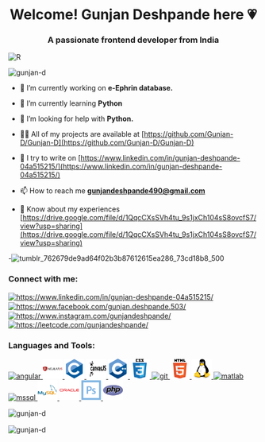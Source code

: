 <h1 align="center">Welcome! Gunjan Deshpande here 💗 </h1>
<h3 align="center">A passionate frontend developer from India
 </h3>

 ![R](https://github.com/Gunjan-D/Gunjan-D/assets/140314580/4e6930bb-96ec-47f1-a9d3-17208d97d70f)
 
 

<p align="left"> <img src="https://komarev.com/ghpvc/?username=gunjan-d&label=Profile%20views&color=0e75b6&style=flat" alt="gunjan-d" /> </p>

- 🔭 I’m currently working on **e-Ephrin database.**

- 🌱 I’m currently learning **Python**

- 🤝 I’m looking for help with **Python.**

- 👨‍💻 All of my projects are available at [https://github.com/Gunjan-D/Gunjan-D](https://github.com/Gunjan-D/Gunjan-D)

- 📝 I try to write on [https://www.linkedin.com/in/gunjan-deshpande-04a515215/](https://www.linkedin.com/in/gunjan-deshpande-04a515215/)

- 📫 How to reach me **gunjandeshpande490@gmail.com**

- 📄 Know about my experiences [https://drive.google.com/file/d/1QqcCXsSVh4tu_9s1jxCh104sS8ovcfS7/view?usp=sharing](https://drive.google.com/file/d/1QqcCXsSVh4tu_9s1jxCh104sS8ovcfS7/view?usp=sharing)

-![tumblr_762679de9ad64f02b3b87612615ea286_73cd18b8_500](https://github.com/Gunjan-D/Gunjan-D/assets/140314580/a160c9e9-d952-4c86-9f07-38be5309104a)



<h3 align="left">Connect with me:</h3>
<p align="left">
<a href="https://linkedin.com/in/https://www.linkedin.com/in/gunjan-deshpande-04a515215/" target="blank"><img align="center" src="https://raw.githubusercontent.com/rahuldkjain/github-profile-readme-generator/master/src/images/icons/Social/linked-in-alt.svg" alt="https://www.linkedin.com/in/gunjan-deshpande-04a515215/" height="30" width="40" /></a>
<a href="https://fb.com/https://www.facebook.com/gunjan.deshpande.503/" target="blank"><img align="center" src="https://raw.githubusercontent.com/rahuldkjain/github-profile-readme-generator/master/src/images/icons/Social/facebook.svg" alt="https://www.facebook.com/gunjan.deshpande.503/" height="30" width="40" /></a>
<a href="https://instagram.com/https://www.instagram.com/gunjandeshpande/" target="blank"><img align="center" src="https://raw.githubusercontent.com/rahuldkjain/github-profile-readme-generator/master/src/images/icons/Social/instagram.svg" alt="https://www.instagram.com/gunjandeshpande/" height="30" width="40" /></a>
<a href="https://www.leetcode.com/https://leetcode.com/gunjandeshpande/" target="blank"><img align="center" src="https://raw.githubusercontent.com/rahuldkjain/github-profile-readme-generator/master/src/images/icons/Social/leet-code.svg" alt="https://leetcode.com/gunjandeshpande/" height="30" width="40" /></a>
</p>

<h3 align="left">Languages and Tools:</h3>
<p align="left"> <a href="https://angular.io" target="_blank" rel="noreferrer"> <img src="https://angular.io/assets/images/logos/angular/angular.svg" alt="angular" width="40" height="40"/> </a> <a href="https://angular.io" target="_blank" rel="noreferrer"> <img src="https://raw.githubusercontent.com/devicons/devicon/master/icons/angularjs/angularjs-original-wordmark.svg" alt="angularjs" width="40" height="40"/> </a> <a href="https://www.cprogramming.com/" target="_blank" rel="noreferrer"> <img src="https://raw.githubusercontent.com/devicons/devicon/master/icons/c/c-original.svg" alt="c" width="40" height="40"/> </a> <a href="https://canvasjs.com" target="_blank" rel="noreferrer"> <img src="https://raw.githubusercontent.com/Hardik0307/Hardik0307/master/assets/canvasjs-charts.svg" alt="canvasjs" width="40" height="40"/> </a> <a href="https://www.w3schools.com/cpp/" target="_blank" rel="noreferrer"> <img src="https://raw.githubusercontent.com/devicons/devicon/master/icons/cplusplus/cplusplus-original.svg" alt="cplusplus" width="40" height="40"/> </a> <a href="https://www.w3schools.com/css/" target="_blank" rel="noreferrer"> <img src="https://raw.githubusercontent.com/devicons/devicon/master/icons/css3/css3-original-wordmark.svg" alt="css3" width="40" height="40"/> </a> <a href="https://git-scm.com/" target="_blank" rel="noreferrer"> <img src="https://www.vectorlogo.zone/logos/git-scm/git-scm-icon.svg" alt="git" width="40" height="40"/> </a> <a href="https://www.w3.org/html/" target="_blank" rel="noreferrer"> <img src="https://raw.githubusercontent.com/devicons/devicon/master/icons/html5/html5-original-wordmark.svg" alt="html5" width="40" height="40"/> </a> <a href="https://www.linux.org/" target="_blank" rel="noreferrer"> <img src="https://raw.githubusercontent.com/devicons/devicon/master/icons/linux/linux-original.svg" alt="linux" width="40" height="40"/> </a> <a href="https://www.mathworks.com/" target="_blank" rel="noreferrer"> <img src="https://upload.wikimedia.org/wikipedia/commons/2/21/Matlab_Logo.png" alt="matlab" width="40" height="40"/> </a> <a href="https://www.microsoft.com/en-us/sql-server" target="_blank" rel="noreferrer"> <img src="https://www.svgrepo.com/show/303229/microsoft-sql-server-logo.svg" alt="mssql" width="40" height="40"/> </a> <a href="https://www.mysql.com/" target="_blank" rel="noreferrer"> <img src="https://raw.githubusercontent.com/devicons/devicon/master/icons/mysql/mysql-original-wordmark.svg" alt="mysql" width="40" height="40"/> </a> <a href="https://www.oracle.com/" target="_blank" rel="noreferrer"> <img src="https://raw.githubusercontent.com/devicons/devicon/master/icons/oracle/oracle-original.svg" alt="oracle" width="40" height="40"/> </a> <a href="https://www.photoshop.com/en" target="_blank" rel="noreferrer"> <img src="https://raw.githubusercontent.com/devicons/devicon/master/icons/photoshop/photoshop-line.svg" alt="photoshop" width="40" height="40"/> </a> <a href="https://www.php.net" target="_blank" rel="noreferrer"> <img src="https://raw.githubusercontent.com/devicons/devicon/master/icons/php/php-original.svg" alt="php" width="40" height="40"/> </a> </p>

<p><img align="center" src="https://github-readme-stats.vercel.app/api/top-langs?username=gunjan-d&show_icons=true&locale=en&layout=compact" alt="gunjan-d" /></p>

<p><img align="center" src="https://github-readme-streak-stats.herokuapp.com/?user=gunjan-d&" alt="gunjan-d" /></p>

